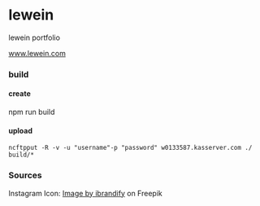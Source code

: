 # lewein

lewein portfolio   

www.lewein.com 

<!-- ## todo

- optimize mobile appearance, breakpoints
- review privacy policy, is bullet point 7) missing?
- test, publish pipeline  -->

### build

#### create

npm run build

#### upload

```
ncftpput -R -v -u "username"-p "password" w0133587.kasserver.com ./ build/*
```
### Sources

Instagram Icon: 
<a href="https://de.freepik.com/vektoren-kostenlos/instagram-neues-symbol_954290.htm#query=instagram%20logo&position=0&from_view=keyword&track=ais">Image by ibrandify</a> on Freepik